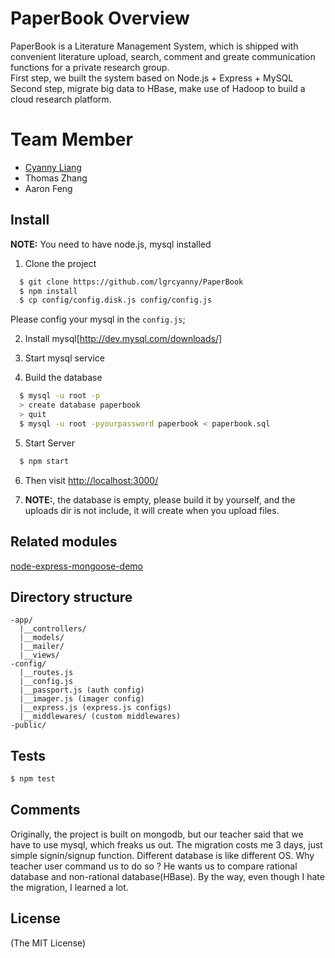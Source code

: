 # PaperBook Overview
 PaperBook is a Literature Management System, which is shipped with convenient literature upload, search, comment and greate communication functions for a private research group.<br>
 First step, we built the system based on Node.js + Express + MySQL<BR>
 Second step, migrate big data to HBase, make use of Hadoop to build a cloud research platform.

# Team Member
+ [Cyanny Liang](http://www.cyanny.com)
+ Thomas Zhang
+ Aaron Feng

## Install

**NOTE:** You need to have node.js, mysql installed <BR>
1. Clone the project
```sh
  $ git clone https://github.com/lgrcyanny/PaperBook
  $ npm install
  $ cp config/config.disk.js config/config.js
```
Please config your mysql in the `config.js`;

2. Install mysql[http://dev.mysql.com/downloads/]

3. Start mysql service

4. Build the database
```sh
  $ mysql -u root -p
  > create database paperbook
  > quit
  $ mysql -u root -pyourpassword paperbook < paperbook.sql
```
5. Start Server
```sh
  $ npm start
```
6. Then visit [http://localhost:3000/](http://localhost:3000/)

7. **NOTE:**, the database is empty, please build it by yourself, and the uploads dir is not include, it will create when you upload files.

## Related modules
[node-express-mongoose-demo](https://github.com/madhums/node-express-mongoose-demo)

## Directory structure
```
-app/
  |__controllers/
  |__models/
  |__mailer/
  |__views/
-config/
  |__routes.js
  |__config.js
  |__passport.js (auth config)
  |__imager.js (imager config)
  |__express.js (express.js configs)
  |__middlewares/ (custom middlewares)
-public/
```

## Tests

```sh
$ npm test
```

## Comments
Originally, the project is built on mongodb, but our teacher said that we have to use mysql, which freaks us out.
The migration costs me 3 days, just simple signin/signup function. Different database is like different OS. Why teacher user command us to do so ? He wants us to compare rational database and non-rational database(HBase). By the way, even though I hate the migration, I learned a lot.

## License
(The MIT License)
